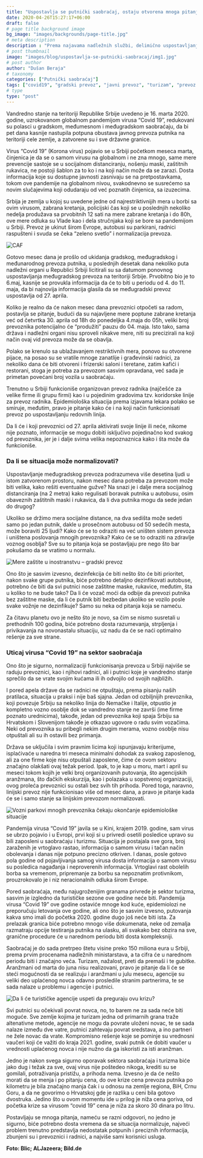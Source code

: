 ```yaml
---
title: "Uspostavlja se putnički saobraćaj, ostaju otvorena mnoga pitanja"
date: 2020-04-26T15:27:17+06:00
draft: false
# page title background image
bg_image: "images/backgrounds/page-title.jpg"
# meta description
description : "Prema najavama nadležnih službi, delimično uspostavljanje međugradskog saobraćaja najavljeno je za ponedeljak 27. april, uspostavljanje gradskog prevoza očekuje se posle 4. maja 2020. godine."
# post thumbnail
image: "images/blog/uspostavlja-se-putnicki-saobracaj/img1.jpg"
# post author
author: "Dušan Beraja"
# taxonomy
categories: ["Putnički saobraćaj"]
tags: ["covid19", "gradski prevoz", "javni prevoz", "turizam", "prevoz putnika"]
# type
type: "post"
---
```


Vandredno stanje na teritoriji Republike Srbije uvedeno je 16. marta 2020. godine, uzrokovanom globalnom pandemijom virusa “Covid 19”, redukovani su polasci u gradskom, međumesnom i međugradskom saobraćaju, da bi pet dana kasnije nastupila potpuna obustava javnog prevoza putnika na teritoriji cele zemlje, a zatvorene su i sve državne granice.

Virus “Covid 19” (Korona virus) pojavio se u Srbiji početkom meseca marta, činjenica je da se o samom virusu na globalnom i ne zna mnogo, same mere prevencije sastoje se u socijalnom distanciranju, nošenju maski, zaštitnih rukavica, ne postoji šablon za to ko i na koji način može da se zarazi. Dosta informacija koje su dostupne javnosti zasnivaju se na pretpostavkama, tokom ove pandemije na globalnom nivou, svakodnevno se susrećemo sa novim slučajevima koji odudaraju od već poznatih činjenica, sa izuzecima.

Srbija je zemlja u kojoj su uvedene jedne od najrestriktivnijih mera u borbi sa ovim virusom, zabrana kretanja, policijski čas koji se u poslednjih nekoliko nedelja produžava sa prvobitnih 12 sati na mere zabrane kretanja i do 80h, ove mere odluka su Vlade kao i dela stručnjaka koji se bore sa pandemijom u Srbiji. Prevoz je ukinut širom Evrope, autobusi su parkirani, radnici raspušteni i svuda se čeka “zeleno svetlo” i normalizacija prevoza.

![CAF](/images/blog/uspostavlja-se-putnicki-saobracaj/img2.jpg "CAF")

Gotovo mesec dana je prošlo od ukidanja gradskog, međugradskog i međunarodnog prevoza putnika, u poslednjih desetak dana nekoliko puta nadležni organi u Republici Srbiji licitirali su sa datumom ponovnog uspostavljanja međugradskog prevoza na teritoriji Srbije. Prvobitno bio je to 6.maj, kasnije se provukla informacija da će to biti u periodu od 4. do 11. maja, da bi najnovija informacija glasila da se međugradski prevoz uspostavlja od 27. aprila.

Koliko je realno da će nakon mesec dana prevoznici otpočeti sa radom, postavlja se pitanje, budući da su najavljene mere poptune zabrane kretanja već od četvrtka 30. aprila od 18h do ponedeljka 4.maja do 05h, veliki broj prevoznika potencijalno će “produžiti” pauzu do 04. maja. Isto tako, sama država i nadležni organi nisu sproveli nikakve mere, niti su precizirali na koji način ovaj vid prevoza može da se obavlja.

Polako se krenulo sa ublažavanjem restriktivnih mera, ponovo su otvorene pijace, na posao su se vratile mnoge zanatlije i građevinski radnici, za nekoliko dana će biti otvoreni i frizerski saloni i teretane, zatim kafići i restorani, stoga je potreba za prevozom sasvim opravdana, već sada je primetan povećani broj vozila u saobraćaju.

Trenutno u Srbiji funkcioniše organizovan prevoz radnika (najčešće za velike firme ili grupu firmi) kao i u pojedinim gradovima tzv. koridorske linije za prevoz radnika. Epidemiološka situacija prema izjavama lekara polako se smiruje, međutim, pravo je pitanje kako će i na koji način funkcionisati prevoz po uspostavljanju redovnih linija.

Da li će i koji prevoznici od 27. aprila aktivirati svoje linije ili neće, nikome nije poznato, informacije se mogu dobiti isključivo pojedinačno kod svakog od prevoznika, jer je i dalje svima velika nepoznaznica kako i šta može da funkcioniše.

### Da li se situacija može normalizovati?

Uspostavljanje međugradskog prevoza podrazumeva više desetina ljudi u istom zatvorenom prostoru, nakon mesec dana potreba za prevozom može biti velika, kako rešiti eventualne gužve? Na snazi je i dalje mera socijalnog distanciranja (na 2 metra) kako regulisati boravak putnika u autobusu, osim obaveznih zaštitnih maski i rukavica, da li dva putnika mogu da sede jedan do drugog?

Ukoliko se držimo mera socijalne distance, na dva sedišta može sedeti samo po jedan putnik, dakle u prosečnom autobusu od 50 sedećih mesta, može boraviti 25 ljudi? Kako će se to odraziti na već uništen sistem prevoza i uništena poslovanja mnogih prevoznika? Kako će se to odraziti na zdravlje voznog osoblja? Sve su to pitanja koja se postavljaju pre nego što bar pokušamo da se vratimo u normalu.

![Mere zaštite u inostranstvu – gradski prevoz](/images/blog/uspostavlja-se-putnicki-saobracaj/img3.jpg "Mere zaštite u inostranstvu – gradski prevoz")

Ono što je sasvim izvesno, dezinfekcija će biti nešto što će biti prioritet, nakon svake grupe putnika, biće potrebno detaljno dezinfikovati autobuse, potrebno će biti da svi putnici nose zaštitne maske, rukavice, međutim, šta u koliko to ne bude tako? Da li će vozač moći da odbije da prevozi putnika bez zaštitne maske, da li će putnik biti bezbedan ukoliko se vozilo posle svake vožnje ne dezinfikuje? Samo su neka od pitanja koja se nameću.

Za čitavu planetu ovo je nešto što je novo, sa čim se nismo susretali u prethodnih 100 godina, biće potrebno dosta razumevanja, strpljenja i privikavanja na novonastalu situaciju, uz nadu da će se naći optimalno rešenje za sve strane.

### Uticaj virusa “Covid 19” na sektor saobraćaja

Ono što je sigurno, normalizaciji funkcionisanja prevoza u Srbiji najviše se raduju prevoznici, kao i njihovi radnici, ali i putnici koje je vandredno stanje sprečilo da se vrate svojim kućama ili ih odvojilo od svojih najbližih.

I pored apela države da se radnici ne otpuštaju, prema pisanju naših pratilaca, situacija u praksi i nije baš sjajna. Jedan od ozbiljnijih prevoznika, koji povezuje Srbiju sa nekoliko linija do Nemačke i Italije, otpustio je kompletno vozno osoblje dok se vandredno stanje ne završi (ime firme poznato urednicima), takođe, jedan od prevoznika koji spaja Srbiju sa Hrvatskom i Slovenijom takođe je otkazao ugovore o radu svim vozačima. Neki od prevoznika su pribegli nekim drugim merama, vozno osoblje nisu otpuštali ali su ih ostavili bez primanja.

Država se uključila i svim pravnim licima koji ispunjavaju kriterijume, isplaćivaće u naredna tri meseca minimalni dohodak za svakog zaposlenog, ali za one firme koje nisu otpuštali zaposlene, čime će ovom sektoru značajno olakšati ovaj težak period. Ipak, to je kap u moru, mart i april su meseci tokom kojih je velki broj organizovanih putovanja, što agencijskih aranžmana, što đačkih ekskurzija, kao i polazaka u sopstvenoj organizaciji, ovog proleća prevoznici su ostali bez svih tih prihoda. Pored toga, naravno, linijski prevoz nije funkcionisao više od mesec dana, a pravo je pitanje kada će se i samo stanje sa linijskim prevozom normalizovati.

![Vozni parkovi mnogih prevoznika čekaju okončanje epidemiološke situacije](/images/blog/uspostavlja-se-putnicki-saobracaj/img4.jpg "Vozni parkovi mnogih prevoznika čekaju okončanje epidemiološke situacije")

Pandemija virusa “Covid 19” javila se u Kini, krajem 2019. godine, sam virus se ubrzo pojavio i u Evropi, prvi koji si u privredi osetili posledice upravo su bili zaposleni u saobraćaju i turizmu. Situacija je postajala sve gora, broj zaraženih je vrtoglavo rastao, informacija o samom virusu i tačan način obolevanja i danas nije potpuno precizno otkriven. I danas, posle gotovo pola godine od pojavljivanja samog virusa dosta informacija o samom virusu su posledica nagađanja i neproverenih informacija. Vrtoglavi rast obolelih borba sa vremenom, pripremanje za borbu sa nepoznatim protivnikom, prouzrokovalo je i niz neracionalnih odluka širom Evrope.

Pored saobraćaja, među najugroženijim granama privrede je sektor turizma, sasvim je izgledno da turističke sezone ove godine neće biti. Pandemija virusa “Covid 19” ove godine ostaviće mnoge kod kuće, epidemiolozi ne preporučuju letovanja ove godine, ali ono što je sasvim izvesno, putovanja kakva smo imali do početka 2020. godine dugo još neće biti ista. Za prelazak granica biće potrebno mnogo više dokumenata, neke od zemalja razmatraju opcije testiranja putnika na ulasku, ali svakako bez obzira na sve, granične procedure će u narednom periodu biti dosta kompleksniji.

Saobraćaj je do sada pretrpeo štetu visine preko 150 miliona eura u Srbiji, prema prvim procenama nadležnih ministarstava, a ta cifra će u narednom periodu biti i značajno veća. Turizam, nažalost, preti da premaši i te gubitke. Aranžmani od marta do juna nisu realizovani, pravo je pitanje da li će se steći mogućnosti da se realizuju i aranžmani u julu mesecu, agencije su veliki deo uplaćenog novca odavno prosledile stranim partnerima, te se sada nalaze u problemu i agencije i putnici.

![Da li će turističke agencije uspeti da preguraju ovu krizu?](/images/blog/uspostavlja-se-putnicki-saobracaj/img5.jpg "Da li će turističke agencije uspeti da preguraju ovu krizu?")

Svi putnici su očekivali povrat novca, no, to barem ne za sada neće biti moguće. Sve zemlje kojima je turizam jedna od primarnih grana traže altenativne metode, agencije ne mogu da povrate uloženi novac, te se sada nalaze između dve vatre, putnici zahtevaju povrat sredstava, a ino partneri ne žele novac da vrate. Kompromisno rešenje koje se pominje su vrednosni vaučeri koji će važiti do kraja 2021. godine, svaki putnik će dobiti vaučer u vrednosti uplaćenog novca i nije nužno da ga iskoristi za isti aranžman.

Jedno je nakon svega sigurno oporavak sektora saobraćaja i turizma biće jako dug i težak za sve, ovaj virus nije poštedeo nikoga, krediti su se gomilali, potraživanja pristižu, a prihoda nema. Izvesno je da će nešto morati da se menja i po pitanju cena, do ove krize cena prevoza putnika po kilometru je bila značajno manja čak i u odnosu na zemlje regiona, BiH, Crnu Goru, a da ne govorimo o Hrvatskoj gde je razlika u ceni bila gotovo dvostruka. Jedino što u ovom momentu ide u prilog je niža cena goriva, od početka krize sa virusom “covid 19” cena je niža za skoro 30 dinara po litru.

Postavljaju se mnoga pitanja, nameću se razni odgovori, no jedno je sigurno, biće potrebno dosta vremena da se situacija normalizuje, najveći problem trenutno predstavlja nedostatak potpunih i preciznih informacija, zbunjeni su i prevoznici i radnici, a najviše sami korisnici usluga.

**Foto: Blic; ALJazeera; Bild.de**